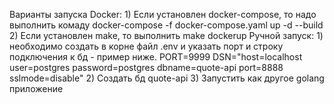 Варианты запуска
    Docker: 
        1) Если установлен docker-compose, то надо выполнить комаду
            docker-compose -f docker-compose.yaml up  -d --build
        2) Если установлен make, то выполнить
            make dockerup
    Ручной запуск:
        1) необходимо создать в корне файл .env и указать порт и строку подключения к бд - пример ниже.
            PORT=9999
            DSN="host=localhost user=postgres password=postgres dbname=quote-api port=8888 sslmode=disable"
        2)  Создать бд quote-api
        3)  Запустить как другое golang приложение